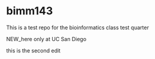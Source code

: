 # bimm143

This is a test repo for the bioinformatics class test quarter


NEW_here only at UC San Diego



this is the second edit

